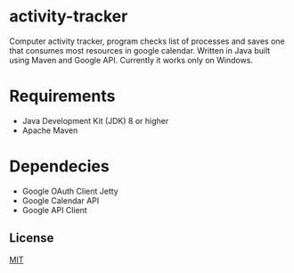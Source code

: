 # activity-tracker

Computer activity tracker, program checks list of processes and saves one that consumes most resources in google calendar. Written in Java built using Maven and Google API. Currently it works only on Windows.

# Requirements

- Java Development Kit (JDK) 8 or higher
- Apache Maven

# Dependecies

- Google OAuth Client Jetty
- Google Calendar API
- Google API Client

## License

[MIT](https://choosealicense.com/licenses/mit/)
